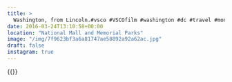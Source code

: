 ```yaml
---
title: >
  Washington, from Lincoln.#vsco #VSCOfilm #washington #dc #travel #monument #blackandwhite
date: 2016-03-24T13:10:58+00:00
location: "National Mall and Memorial Parks"
image: "/img/7f9623bf3a6a81747ae58892a92a62ac.jpg"
draft: false
instagram: true
---
```


{{<photo src="/img/7f9623bf3a6a81747ae58892a92a62ac.jpg">}}
